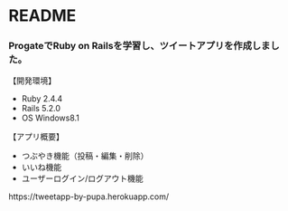 # README
<h3>ProgateでRuby on Railsを学習し、ツイートアプリを作成しました。</h3>
【開発環境】
<ul>
  <li>Ruby 2.4.4</li>
  <li>Rails 5.2.0</li>
  <li>OS Windows8.1</li>
</ul>
【アプリ概要】
<ul>
  <li>つぶやき機能（投稿・編集・削除）</li>
  <li>いいね機能</li>
  <li>ユーザーログイン/ログアウト機能</li>
</ul>  
https://tweetapp-by-pupa.herokuapp.com/<br>
